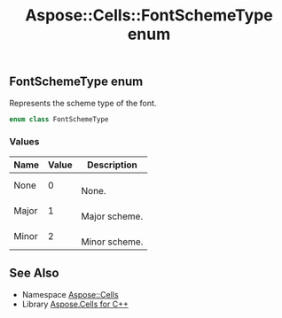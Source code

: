 ﻿---
title: Aspose::Cells::FontSchemeType enum
linktitle: FontSchemeType
second_title: Aspose.Cells for C++ API Reference
description: 'Aspose::Cells::FontSchemeType enum. Represents the scheme type of the font in C++.'
type: docs
weight: 21600
url: /cpp/aspose.cells/fontschemetype/
---
## FontSchemeType enum


Represents the scheme type of the font.

```cpp
enum class FontSchemeType
```

### Values

| Name | Value | Description |
| --- | --- | --- |
| None | 0 | <br>None. |
| Major | 1 | <br>Major scheme. |
| Minor | 2 | <br>Minor scheme. |

## See Also

* Namespace [Aspose::Cells](../)
* Library [Aspose.Cells for C++](../../)
